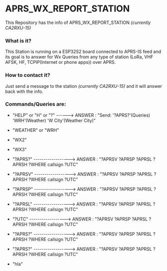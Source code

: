 # APRS_WX_REPORT_STATION

This Repository has the info of APRS_WX_REPORT_STATION *(currently CA2RXU-15)*

### What is it?
This Station is running on a ESP32S2 board connected to APRS-IS feed and its goal is to answer for Wx Queries from any type of station (LoRa, VHF AFSK, HF, TCPIP(Internet or phone apps)) over APRS.

### How to contact it?
Just send a message to the station _(currently CA2RXU-15)_ and it will answer back with the info.


### Commands/Queries are:

- "HELP" or "H" or "?" ------> ANSWER : "Send: '?APRS?'(Queries) 'WRH'(Weather) 'W City'(Weather City)"

- "WEATHER" or "WRH"

- "WX2"

- "WX3"
  
- "?APRS?" ------------------> ANSWER : "?APRSV ?APRSP ?APRSL ?APRSH ?WHERE callsign ?UTC"
  
- "?APRSV" ------------------> ANSWER : "?APRSV ?APRSP ?APRSL ?APRSH ?WHERE callsign ?UTC"
  
- "?APRSP" ------------------> ANSWER : "?APRSV ?APRSP ?APRSL ?APRSH ?WHERE callsign ?UTC"
  
- "?APRSL" ------------------> ANSWER : "?APRSV ?APRSP ?APRSL ?APRSH ?WHERE callsign ?UTC"
  
- "?UTC" ------------------> ANSWER : "?APRSV ?APRSP ?APRSL ?APRSH ?WHERE callsign ?UTC"
  
- "?APRS?" ------------------> ANSWER : "?APRSV ?APRSP ?APRSL ?APRSH ?WHERE callsign ?UTC"
  
- "?APRS?" ------------------> ANSWER : "?APRSV ?APRSP ?APRSL ?APRSH ?WHERE callsign ?UTC"

- "hla"
